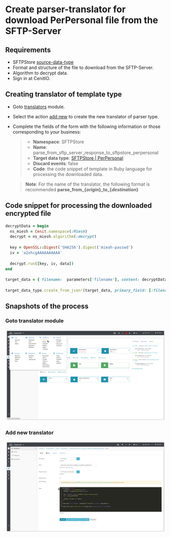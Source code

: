 # Create parser-translator for download PerPersonal file from the SFTP-Server

## Requirements

* SFTPStore [source-data-type](data-types/SFTPStore-PerPersonal.md)
* Format and structure of the file to download from the SFTP-Server.
* Algorithm to decrypt data.[<i class="fa fa-external-link" aria-hidden="true"></i>](algorithms/miesh-decrypt.md)
* Sign in at CenitIO.[<i class="fa fa-external-link" aria-hidden="true"></i>](https://cenit.io/users/sign_in)

## Creating translator of template type

* Goto [translators](https://cenit.io/parser_transformation) module.
* Select the action [add new](https://cenit.io/parser_transformation/new) to create the new translator of parser type.
* Complete the fields of the form with the following information or those corresponding to your business:

    >- **Namespace**: SFTPStore
    >- **Name**: parse_from_sftp_server_response_to_sftpstore_perpersonal
    >- **Target data type**: [SFTPStore | PerPersonal](data-types/SFTPStore-PerPersonal.md)
    >- **Discard events**: false
    >- **Code**: the code snippet of template in Ruby language for processing the downloaded data.

    > **Note**: For the name of the translator, the following format is recommended **parse_from\_\{*origin*\}\_to\_\{*destination*\}**

## Code snippet for processing the downloaded encrypted file

```ruby
decryptData = begin
  ns_miesh = Cenit.namespace(:Miesh)
  decrypt = ns_miesh.algorithm(:decrypt)

  key = OpenSSL::Digest('SHA256').digest('mieah-passwd')
  iv = 'a2xhcgAAAAAAAAAA'

  decrypt.run([key, iv, data])
end

target_data = { filename:  parameters['filename'], content: decryptData }

target_data_type.create_from_json!(target_data, primary_field: [:filename])
```

## Snapshots of the process

### Goto translator module

   ![](../assets/snapshots/sftp-store-trans/snapshots-001.png)
    
### Add new translator

   ![](../assets/snapshots/sftp-store-trans/snapshots-302.png)
   
